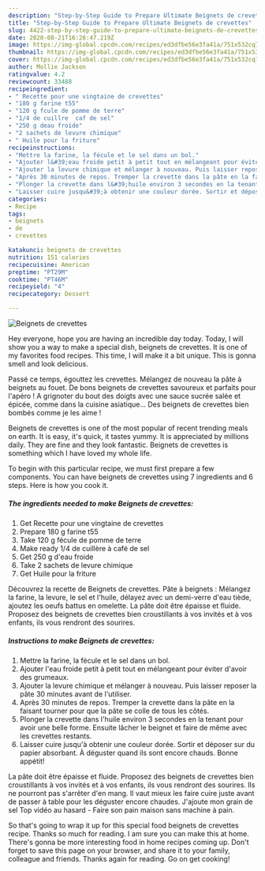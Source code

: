 ```yaml
---
description: "Step-by-Step Guide to Prepare Ultimate Beignets de crevettes"
title: "Step-by-Step Guide to Prepare Ultimate Beignets de crevettes"
slug: 4422-step-by-step-guide-to-prepare-ultimate-beignets-de-crevettes
date: 2020-08-21T16:28:47.219Z
image: https://img-global.cpcdn.com/recipes/ed3dfbe56e3fa41a/751x532cq70/beignets-de-crevettes-photo-principale-de-la-recette.jpg
thumbnail: https://img-global.cpcdn.com/recipes/ed3dfbe56e3fa41a/751x532cq70/beignets-de-crevettes-photo-principale-de-la-recette.jpg
cover: https://img-global.cpcdn.com/recipes/ed3dfbe56e3fa41a/751x532cq70/beignets-de-crevettes-photo-principale-de-la-recette.jpg
author: Mollie Jackson
ratingvalue: 4.2
reviewcount: 33488
recipeingredient:
- " Recette pour une vingtaine de crevettes"
- "180 g farine t55"
- "120 g fcule de pomme de terre"
- "1/4 de cuillre  caf de sel"
- "250 g deau froide"
- "2 sachets de levure chimique"
- " Huile pour la friture"
recipeinstructions:
- "Mettre la farine, la fécule et le sel dans un bol."
- "Ajouter l&#39;eau froide petit à petit tout en mélangeant pour éviter d&#39;avoir des grumeaux."
- "Ajouter la levure chimique et mélanger à nouveau. Puis laisser reposer la pâte 30 minutes avant de l&#39;utiliser."
- "Après 30 minutes de repos. Tremper la crevette dans la pâte en la faisant tourner pour que la pâte se colle de tous les côtés."
- "Plonger la crevette dans l&#39;huile environ 3 secondes en la tenant pour avoir une belle forme. Ensuite lâcher le beignet et faire de même avec les crevettes restants."
- "Laisser cuire jusqu&#39;à obtenir une couleur dorée. Sortir et déposer sur du papier absorbant. À déguster quand ils sont encore chauds. Bonne appétit!"
categories:
- Recipe
tags:
- beignets
- de
- crevettes

katakunci: beignets de crevettes 
nutrition: 151 calories
recipecuisine: American
preptime: "PT29M"
cooktime: "PT46M"
recipeyield: "4"
recipecategory: Dessert

---
```



![Beignets de crevettes](https://img-global.cpcdn.com/recipes/ed3dfbe56e3fa41a/751x532cq70/beignets-de-crevettes-photo-principale-de-la-recette.jpg)

Hey everyone, hope you are having an incredible day today. Today, I will show you a way to make a special dish, beignets de crevettes. It is one of my favorites food recipes. This time, I will make it a bit unique. This is gonna smell and look delicious.

Passé ce temps, égouttez les crevettes. Mélangez de nouveau la pâte à beignets au fouet. De bons beignets de crevettes savoureux et parfaits pour l&#39;apéro ! A grignoter du bout des doigts avec une sauce sucrée salée et épicée, comme dans la cuisine asiatique… Des beignets de crevettes bien bombés comme je les aime !

Beignets de crevettes is one of the most popular of recent trending meals on earth. It is easy, it's quick, it tastes yummy. It is appreciated by millions daily. They are fine and they look fantastic. Beignets de crevettes is something which I have loved my whole life.


To begin with this particular recipe, we must first prepare a few components. You can have beignets de crevettes using 7 ingredients and 6 steps. Here is how you cook it.

<!--inarticleads1-->

##### The ingredients needed to make Beignets de crevettes:

1. Get  Recette pour une vingtaine de crevettes
1. Prepare 180 g farine t55
1. Take 120 g fécule de pomme de terre
1. Make ready 1/4 de cuillère à café de sel
1. Get 250 g d&#39;eau froide
1. Take 2 sachets de levure chimique
1. Get  Huile pour la friture


Découvrez la recette de Beignets de crevettes. Pâte à beignets : Mélangez la farine, la levure, le sel et l&#39;huile, délayez avec un demi-verre d&#39;eau tiède, ajoutez les oeufs battus en omelette. La pâte doit être épaisse et fluide. Proposez des beignets de crevettes bien croustillants à vos invités et à vos enfants, ils vous rendront des sourires. 

<!--inarticleads2-->

##### Instructions to make Beignets de crevettes:

1. Mettre la farine, la fécule et le sel dans un bol.
1. Ajouter l&#39;eau froide petit à petit tout en mélangeant pour éviter d&#39;avoir des grumeaux.
1. Ajouter la levure chimique et mélanger à nouveau. Puis laisser reposer la pâte 30 minutes avant de l&#39;utiliser.
1. Après 30 minutes de repos. Tremper la crevette dans la pâte en la faisant tourner pour que la pâte se colle de tous les côtés.
1. Plonger la crevette dans l&#39;huile environ 3 secondes en la tenant pour avoir une belle forme. Ensuite lâcher le beignet et faire de même avec les crevettes restants.
1. Laisser cuire jusqu&#39;à obtenir une couleur dorée. Sortir et déposer sur du papier absorbant. À déguster quand ils sont encore chauds. Bonne appétit!


La pâte doit être épaisse et fluide. Proposez des beignets de crevettes bien croustillants à vos invités et à vos enfants, ils vous rendront des sourires. Ils ne pourront pas s&#39;arrêter d&#39;en mang. Il vaut mieux les faire cuire juste avant de passer à table pour les déguster encore chaudes. J&#39;ajoute mon grain de sel Top vidéo au hasard - Faire son pain maison sans machine à pain. 

So that's going to wrap it up for this special food beignets de crevettes recipe. Thanks so much for reading. I am sure you can make this at home. There's gonna be more interesting food in home recipes coming up. Don't forget to save this page on your browser, and share it to your family, colleague and friends. Thanks again for reading. Go on get cooking!
